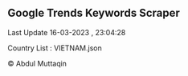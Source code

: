 

## Google Trends Keywords Scraper 
 
Last Update 16-03-2023 , 23:04:28

Country List :
VIETNAM.json



© Abdul Muttaqin 
